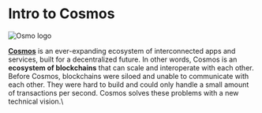 # Intro to Cosmos

![Osmo logo](https://user-images.githubusercontent.com/95366163/145550138-a655fcec-a3fe-4a6a-9641-f8a787999774.png)

[**Cosmos**](https://cosmos.network/) is an ever-expanding ecosystem of interconnected apps and services, built for a decentralized future. In other words, Cosmos is an **ecosystem of blockchains** that can scale and interoperate with each other. Before Cosmos, blockchains were siloed and unable to communicate with each other. They were hard to build and could only handle a small amount of transactions per second. Cosmos solves these problems with a new technical vision.\
